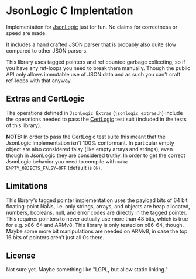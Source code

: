 JsonLogic C Implentation
========================

Implementation for [JsonLogic](https://jsonlogic.com/) just for fun. No claims
for correctness or speed are made.

It includes a hand crafted JSON parser that is probably also quite slow compared
to other JSON parsers.

This library uses tagged pointers and ref counted garbage collecting, so if
you have any ref-loops you need to break them manually. Though the public API
only allows immutable use of JSON data and as such you can't craft ref-loops
with that anyway.

Extras and CertLogic
--------------------

The operations defined in `JsonLogic_Extras` (`jsonlogic_extras.h`) include the
operations needed to pass the [CertLogic](https://github.com/ehn-dcc-development/dgc-business-rules/tree/main/certlogic)
test suit (included in the tests of this library).

**NOTE:** In order to pass the CertLogic test suite this meant that the JsonLogic
implementation isn't 100% conformant. In particular empty object are also
considered falsy (like empty arrays and strings), even though in JsonLogic they
are considered truthy. In order to get the correct JsonLogic behavior you need
to compile with `make EMPTY_OBJECTS_FALSY=OFF` (default is `ON`).

Limitations
-----------

This library's tagged pointer implementation uses the payload bits of 64 bit
floating-point NaNs, i.e. only strings, arrays, and objects are heap allocated,
numbers, booleans, null, and error codes are directly in the tagged pointer.
This requires pointers to never actually use more than 48 bits, which is true
for e.g. x86-64 and ARMv8. This library is only tested on x86-64, though. Maybe
some more bit manipulations are needed on ARMv8, in case the top 16 bits of
pointers aren't just all 0s there.

License
-------

Not sure yet. Maybe something like "LGPL, but allow static linking."
